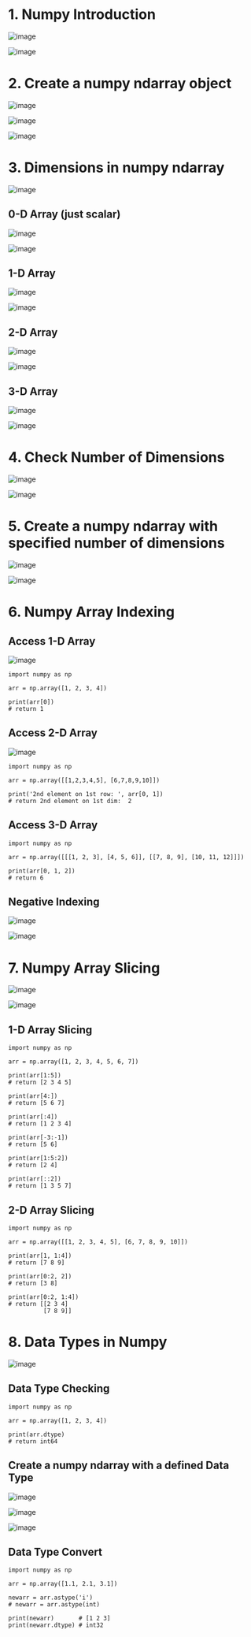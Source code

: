 # 1. Numpy Introduction

![image](https://user-images.githubusercontent.com/60442877/229387816-3f379ad2-f253-4463-8bde-cb1007643ecc.png)

![image](https://user-images.githubusercontent.com/60442877/229389457-9d00fc45-c3c4-4537-8594-258b021a9d98.png)

# 2. Create a numpy ndarray object

![image](https://user-images.githubusercontent.com/60442877/229389627-84ed8fc2-23fb-40a7-b844-886ab59183c9.png)

![image](https://user-images.githubusercontent.com/60442877/229389635-633b7123-e4ff-4110-8589-a12f36150644.png)

![image](https://user-images.githubusercontent.com/60442877/229389678-f49733c3-8622-4245-a02a-b5632aaba859.png)

# 3. Dimensions in numpy ndarray

![image](https://user-images.githubusercontent.com/60442877/229389800-1501aabb-c561-47c7-a75b-afe208f85e59.png)

## 0-D Array (just scalar)

![image](https://user-images.githubusercontent.com/60442877/229389886-8580dd75-1d25-4ede-9d1d-4abada6e7f02.png)

![image](https://user-images.githubusercontent.com/60442877/229389894-551b051c-d964-46b4-adc9-a4168c642b36.png)

## 1-D Array 

![image](https://user-images.githubusercontent.com/60442877/229390237-b7ca68b3-bc97-40e0-82be-5382ee84147f.png)

![image](https://user-images.githubusercontent.com/60442877/229390245-ca124a52-5f26-4bad-8278-c83186db3964.png)

## 2-D Array

![image](https://user-images.githubusercontent.com/60442877/229390357-8ed69482-c57b-45a2-87e4-77077c595123.png)

![image](https://user-images.githubusercontent.com/60442877/229390365-05cc10aa-b4c8-47f5-9a7b-7d674d184eb8.png)

## 3-D Array

![image](https://user-images.githubusercontent.com/60442877/229390434-899d6dfb-54ec-4695-9265-425982873918.png)

![image](https://user-images.githubusercontent.com/60442877/229390441-5e81a920-b245-4886-b591-ce493293d87c.png)

# 4. Check Number of Dimensions

![image](https://user-images.githubusercontent.com/60442877/229390611-569a8d85-2f1c-4f74-bf65-aaae2e2ee1ed.png)

![image](https://user-images.githubusercontent.com/60442877/229390613-e195bd2f-fd70-4dc5-99cd-d30bb00ebcb8.png)

# 5. Create a numpy ndarray with specified number of dimensions

![image](https://user-images.githubusercontent.com/60442877/229390786-c740aea4-d34b-4033-8459-cca47e58599c.png)

![image](https://user-images.githubusercontent.com/60442877/229390796-9bb5216b-01fa-4fc6-a357-611b7fc00e3c.png)

# 6. Numpy Array Indexing

## Access 1-D Array

![image](https://user-images.githubusercontent.com/60442877/229390983-0be1e880-f00f-44e2-9ca5-9e343105020d.png)

    import numpy as np

    arr = np.array([1, 2, 3, 4])

    print(arr[0])
    # return 1

## Access 2-D Array

![image](https://user-images.githubusercontent.com/60442877/229393544-52836ced-bf61-499a-8374-2b33c7019376.png)

    import numpy as np

    arr = np.array([[1,2,3,4,5], [6,7,8,9,10]])

    print('2nd element on 1st row: ', arr[0, 1])
    # return 2nd element on 1st dim:  2

## Access 3-D Array

    import numpy as np

    arr = np.array([[[1, 2, 3], [4, 5, 6]], [[7, 8, 9], [10, 11, 12]]])

    print(arr[0, 1, 2])
    # return 6
    
## Negative Indexing

![image](https://user-images.githubusercontent.com/60442877/229393690-be648702-7559-41fc-9bf1-d17321b56a54.png)

![image](https://user-images.githubusercontent.com/60442877/229393696-aa9d4e5d-d3fa-4560-bd27-532a92374fd1.png)

# 7. Numpy Array Slicing

![image](https://user-images.githubusercontent.com/60442877/229394389-9b0f638a-b333-4e09-8308-0531cfb5200b.png)

![image](https://user-images.githubusercontent.com/60442877/229395308-881c6766-e91e-4c89-ab59-b9aefd89c203.png)

## 1-D Array Slicing

    import numpy as np

    arr = np.array([1, 2, 3, 4, 5, 6, 7])

    print(arr[1:5])
    # return [2 3 4 5]

    print(arr[4:])
    # return [5 6 7]
    
    print(arr[:4])
    # return [1 2 3 4]
    
    print(arr[-3:-1])
    # return [5 6]
    
    print(arr[1:5:2])
    # return [2 4]
    
    print(arr[::2])
    # return [1 3 5 7]
    
## 2-D Array Slicing

    import numpy as np

    arr = np.array([[1, 2, 3, 4, 5], [6, 7, 8, 9, 10]])

    print(arr[1, 1:4])
    # return [7 8 9]

    print(arr[0:2, 2])
    # return [3 8]
    
    print(arr[0:2, 1:4])
    # return [[2 3 4]
              [7 8 9]]
    
# 8. Data Types in Numpy

![image](https://user-images.githubusercontent.com/60442877/229395411-1ec456ab-9e27-4426-882f-5fee39fcaea0.png)

## Data Type Checking 

    import numpy as np

    arr = np.array([1, 2, 3, 4])

    print(arr.dtype)
    # return int64

## Create a numpy ndarray with a defined Data Type

![image](https://user-images.githubusercontent.com/60442877/229395744-e91de665-252e-49ba-8298-dc50c90f9b3b.png)

![image](https://user-images.githubusercontent.com/60442877/229395757-d0d7d5a4-55dc-43e9-8466-19a392b87576.png)

![image](https://user-images.githubusercontent.com/60442877/229395812-5c9f3c3b-e9d0-4aa3-88af-e6f291b65cd2.png)

## Data Type Convert

    import numpy as np

    arr = np.array([1.1, 2.1, 3.1])

    newarr = arr.astype('i') 
    # newarr = arr.astype(int)

    print(newarr)       # [1 2 3]
    print(newarr.dtype) # int32
    











